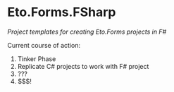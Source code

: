# Eto.Forms.FSharp
*Project templates for creating Eto.Forms projects in F#*

Current course of action:

1. Tinker Phase
2. Replicate C# projects to work with F# project
3. ???
4. $$$!
